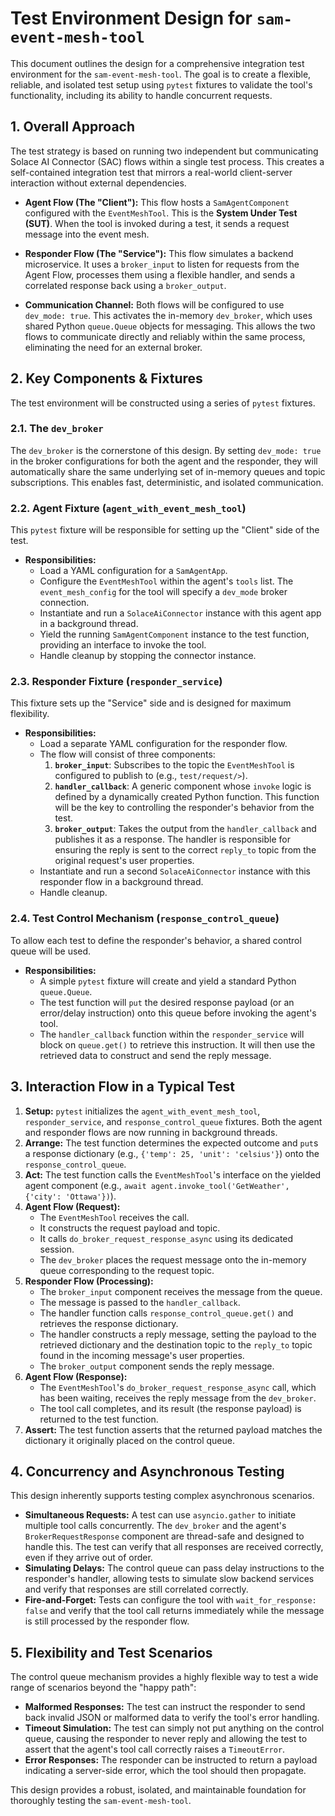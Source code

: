 # Test Environment Design for `sam-event-mesh-tool`

This document outlines the design for a comprehensive integration test environment for the `sam-event-mesh-tool`. The goal is to create a flexible, reliable, and isolated test setup using `pytest` fixtures to validate the tool's functionality, including its ability to handle concurrent requests.

## 1. Overall Approach

The test strategy is based on running two independent but communicating Solace AI Connector (SAC) flows within a single test process. This creates a self-contained integration test that mirrors a real-world client-server interaction without external dependencies.

-   **Agent Flow (The "Client"):** This flow hosts a `SamAgentComponent` configured with the `EventMeshTool`. This is the **System Under Test (SUT)**. When the tool is invoked during a test, it sends a request message into the event mesh.

-   **Responder Flow (The "Service"):** This flow simulates a backend microservice. It uses a `broker_input` to listen for requests from the Agent Flow, processes them using a flexible handler, and sends a correlated response back using a `broker_output`.

-   **Communication Channel:** Both flows will be configured to use `dev_mode: true`. This activates the in-memory `dev_broker`, which uses shared Python `queue.Queue` objects for messaging. This allows the two flows to communicate directly and reliably within the same process, eliminating the need for an external broker.

## 2. Key Components & Fixtures

The test environment will be constructed using a series of `pytest` fixtures.

### 2.1. The `dev_broker`
The `dev_broker` is the cornerstone of this design. By setting `dev_mode: true` in the broker configurations for both the agent and the responder, they will automatically share the same underlying set of in-memory queues and topic subscriptions. This enables fast, deterministic, and isolated communication.

### 2.2. Agent Fixture (`agent_with_event_mesh_tool`)
This `pytest` fixture will be responsible for setting up the "Client" side of the test.

-   **Responsibilities:**
    -   Load a YAML configuration for a `SamAgentApp`.
    -   Configure the `EventMeshTool` within the agent's `tools` list. The `event_mesh_config` for the tool will specify a `dev_mode` broker connection.
    -   Instantiate and run a `SolaceAiConnector` instance with this agent app in a background thread.
    -   Yield the running `SamAgentComponent` instance to the test function, providing an interface to invoke the tool.
    -   Handle cleanup by stopping the connector instance.

### 2.3. Responder Fixture (`responder_service`)
This fixture sets up the "Service" side and is designed for maximum flexibility.

-   **Responsibilities:**
    -   Load a separate YAML configuration for the responder flow.
    -   The flow will consist of three components:
        1.  **`broker_input`**: Subscribes to the topic the `EventMeshTool` is configured to publish to (e.g., `test/request/>`).
        2.  **`handler_callback`**: A generic component whose `invoke` logic is defined by a dynamically created Python function. This function will be the key to controlling the responder's behavior from the test.
        3.  **`broker_output`**: Takes the output from the `handler_callback` and publishes it as a response. The handler is responsible for ensuring the reply is sent to the correct `reply_to` topic from the original request's user properties.
    -   Instantiate and run a second `SolaceAiConnector` instance with this responder flow in a background thread.
    -   Handle cleanup.

### 2.4. Test Control Mechanism (`response_control_queue`)
To allow each test to define the responder's behavior, a shared control queue will be used.

-   **Responsibilities:**
    -   A simple `pytest` fixture will create and yield a standard Python `queue.Queue`.
    -   The test function will `put` the desired response payload (or an error/delay instruction) onto this queue before invoking the agent's tool.
    -   The `handler_callback` function within the `responder_service` will block on `queue.get()` to retrieve this instruction. It will then use the retrieved data to construct and send the reply message.

## 3. Interaction Flow in a Typical Test

1.  **Setup:** `pytest` initializes the `agent_with_event_mesh_tool`, `responder_service`, and `response_control_queue` fixtures. Both the agent and responder flows are now running in background threads.
2.  **Arrange:** The test function determines the expected outcome and `put`s a response dictionary (e.g., `{'temp': 25, 'unit': 'celsius'}`) onto the `response_control_queue`.
3.  **Act:** The test function calls the `EventMeshTool`'s interface on the yielded agent component (e.g., `await agent.invoke_tool('GetWeather', {'city': 'Ottawa'})`).
4.  **Agent Flow (Request):**
    -   The `EventMeshTool` receives the call.
    -   It constructs the request payload and topic.
    -   It calls `do_broker_request_response_async` using its dedicated session.
    -   The `dev_broker` places the request message onto the in-memory queue corresponding to the request topic.
5.  **Responder Flow (Processing):**
    -   The `broker_input` component receives the message from the queue.
    -   The message is passed to the `handler_callback`.
    -   The handler function calls `response_control_queue.get()` and retrieves the response dictionary.
    -   The handler constructs a reply message, setting the payload to the retrieved dictionary and the destination topic to the `reply_to` topic found in the incoming message's user properties.
    -   The `broker_output` component sends the reply message.
6.  **Agent Flow (Response):**
    -   The `EventMeshTool`'s `do_broker_request_response_async` call, which has been waiting, receives the reply message from the `dev_broker`.
    -   The tool call completes, and its result (the response payload) is returned to the test function.
7.  **Assert:** The test function asserts that the returned payload matches the dictionary it originally placed on the control queue.

## 4. Concurrency and Asynchronous Testing

This design inherently supports testing complex asynchronous scenarios.

-   **Simultaneous Requests:** A test can use `asyncio.gather` to initiate multiple tool calls concurrently. The `dev_broker` and the agent's `BrokerRequestResponse` component are thread-safe and designed to handle this. The test can verify that all responses are received correctly, even if they arrive out of order.
-   **Simulating Delays:** The control queue can pass delay instructions to the responder's handler, allowing tests to simulate slow backend services and verify that responses are still correlated correctly.
-   **Fire-and-Forget:** Tests can configure the tool with `wait_for_response: false` and verify that the tool call returns immediately while the message is still processed by the responder flow.

## 5. Flexibility and Test Scenarios

The control queue mechanism provides a highly flexible way to test a wide range of scenarios beyond the "happy path":

-   **Malformed Responses:** The test can instruct the responder to send back invalid JSON or malformed data to verify the tool's error handling.
-   **Timeout Simulation:** The test can simply not put anything on the control queue, causing the responder to never reply and allowing the test to assert that the agent's tool call correctly raises a `TimeoutError`.
-   **Error Responses:** The responder can be instructed to return a payload indicating a server-side error, which the tool should then propagate.

This design provides a robust, isolated, and maintainable foundation for thoroughly testing the `sam-event-mesh-tool`.
